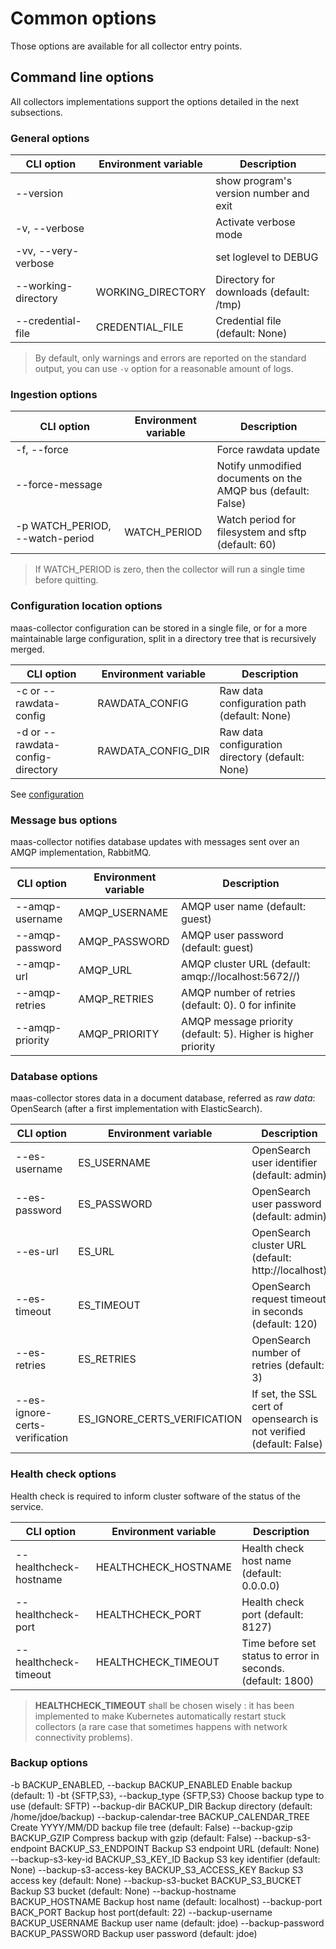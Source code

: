 # Common options

Those options are available for all collector entry points.

## Command line options

All collectors implementations support the options detailed in the next subsections.

### General options

| CLI option          | Environment variable | Description                             |
| ------------------- | -------------------- | --------------------------------------- |
| --version           |                      | show program's version number and exit  |
| -v, --verbose       |                      | Activate verbose mode                   |
| -vv, --very-verbose |                      | set loglevel to DEBUG                   |
| --working-directory | WORKING_DIRECTORY    | Directory for downloads (default: /tmp) |
| --credential-file   | CREDENTIAL_FILE      | Credential file (default: None)         |

> By default, only warnings and errors are reported on the standard output, you can use `-v` option for a reasonable amount of logs.

### Ingestion options

| CLI option                      | Environment variable | Description                                                  |
| ------------------------------- | -------------------- | ------------------------------------------------------------ |
| -f, --force                     |                      | Force rawdata update                                         |
| --force-message                 |                      | Notify unmodified documents on the AMQP bus (default: False) |
| -p WATCH_PERIOD, --watch-period | WATCH_PERIOD         | Watch period for filesystem and sftp (default: 60)           |

> If WATCH_PERIOD is zero, then the collector will run a single time before quitting.

### Configuration location options

maas-collector configuration can be stored in a single file, or for a more maintainable large configuration, split in a directory tree that is recursively merged.

| CLI option                       | Environment variable | Description                                      |
| -------------------------------- | -------------------- | ------------------------------------------------ |
| -c or --rawdata-config           | RAWDATA_CONFIG       | Raw data configuration path (default: None)      |
| -d or --rawdata-config-directory | RAWDATA_CONFIG_DIR   | Raw data configuration directory (default: None) |

See [configuration](configuration.md)

### Message bus options

maas-collector notifies database updates with messages sent over an AMQP implementation, RabbitMQ.

| CLI option      | Environment variable | Description                                                   |
| --------------- | -------------------- | ------------------------------------------------------------- |
| --amqp-username | AMQP_USERNAME        | AMQP user name (default: guest)                               |
| --amqp-password | AMQP_PASSWORD        | AMQP user password (default: guest)                           |
| --amqp-url      | AMQP_URL             | AMQP cluster URL (default: amqp://localhost:5672//)           |
| --amqp-retries  | AMQP_RETRIES         | AMQP number of retries (default: 0). 0 for infinite           |
| --amqp-priority | AMQP_PRIORITY        | AMQP message priority (default: 5). Higher is higher priority |

### Database options

maas-collector stores data in a document database, referred as _raw data_: OpenSearch (after a first implementation with ElasticSearch).

| CLI option                     | Environment variable         | Description                                                         |
| ------------------------------ | ---------------------------- | ------------------------------------------------------------------- |
| --es-username                  | ES_USERNAME                  | OpenSearch user identifier (default: admin)                         |
| --es-password                  | ES_PASSWORD                  | OpenSearch user password (default: admin)                           |
| --es-url                       | ES_URL                       | OpenSearch cluster URL (default: http://localhost)                  |
| --es-timeout                   | ES_TIMEOUT                   | OpenSearch request timeout in seconds (default: 120)                |
| --es-retries                   | ES_RETRIES                   | OpenSearch number of retries (default: 3)                           |
| --es-ignore-certs-verification | ES_IGNORE_CERTS_VERIFICATION | If set, the SSL cert of opensearch is not verified (default: False) |

### Health check options

Health check is required to inform cluster software of the status of the service.

| CLI option             | Environment variable | Description                                                 |
| ---------------------- | -------------------- | ----------------------------------------------------------- |
| --healthcheck-hostname | HEALTHCHECK_HOSTNAME | Health check host name (default: 0.0.0.0)                   |
| --healthcheck-port     | HEALTHCHECK_PORT     | Health check port (default: 8127)                           |
| --healthcheck-timeout  | HEALTHCHECK_TIMEOUT  | Time before set status to error in seconds. (default: 1800) |

> **HEALTHCHECK_TIMEOUT** shall be chosen wisely : it has been implemented to make Kubernetes automatically restart stuck collectors (a rare case that sometimes happens with network connectivity problems).

### Backup options

-b BACKUP_ENABLED, --backup BACKUP_ENABLED
Enable backup (default: 1)
-bt {SFTP,S3}, --backup_type {SFTP,S3}
Choose backup type to use (default: SFTP)
--backup-dir BACKUP_DIR
Backup directory (default: /home/jdoe/backup)
--backup-calendar-tree BACKUP_CALENDAR_TREE
Create YYYY/MM/DD backup file tree (default: False)
--backup-gzip BACKUP_GZIP
Compress backup with gzip (default: False)
--backup-s3-endpoint BACKUP_S3_ENDPOINT
Backup S3 endpoint URL (default: None)
--backup-s3-key-id BACKUP_S3_KEY_ID
Backup S3 key identifier (default: None)
--backup-s3-access-key BACKUP_S3_ACCESS_KEY
Backup S3 access key (default: None)
--backup-s3-bucket BACKUP_S3_BUCKET
Backup S3 bucket (default: None)
--backup-hostname BACKUP_HOSTNAME
Backup host name (default: localhost)
--backup-port BACK_PORT
Backup host port(default: 22)
--backup-username BACKUP_USERNAME
Backup user name (default: jdoe)
--backup-password BACKUP_PASSWORD
Backup user password (default: jdoe)
